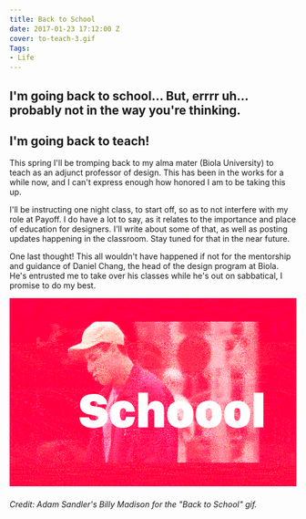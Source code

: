 ```yaml
---
title: Back to School
date: 2017-01-23 17:12:00 Z
cover: to-teach-3.gif
Tags:
- Life
---
```


## I'm going back to school... But, errrr uh... probably not in the way you're thinking.

## I'm going back to teach!

This spring I'll be tromping back to my alma mater (Biola University) to teach as an adjunct professor of design. This has been in the works for a while now, and I can't express enough how honored I am to be taking this up.

I'll be instructing one night class, to start off, so as to not interfere with my role at Payoff. I do have a lot to say, as it relates to the importance and place of education for designers. I'll write about some of that, as well as posting updates happening in the classroom. Stay tuned for that in the near future.

One last thought! This all wouldn't have happened if not for the mentorship and guidance of Daniel Chang, the head of the design program at Biola. He's entrusted me to take over his classes while he's out on sabbatical, I promise to do my best.

![xs](/journal/uploads/to-teach-3.gif)

###### Credit: Adam Sandler's *Billy Madison* for the "Back to School" gif.
